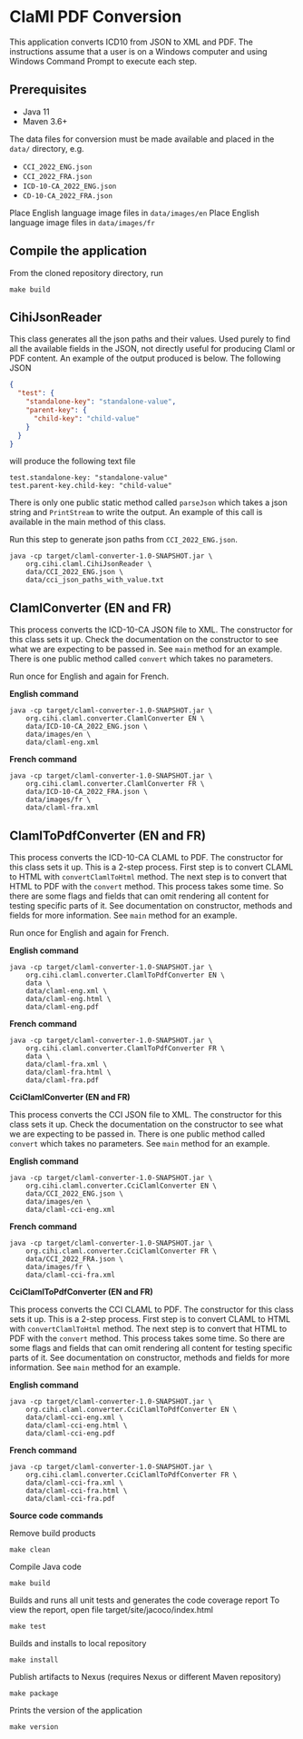 # ClaMl PDF Conversion

This application converts ICD10 from JSON to XML and PDF. The instructions assume that a user is on a Windows computer
and using Windows Command Prompt to execute each step.

## Prerequisites

* Java 11
* Maven 3.6+

The data files for conversion must be made available and placed in the `data/` directory, e.g.

* `CCI_2022_ENG.json`
* `CCI_2022_FRA.json`
* `ICD-10-CA_2022_ENG.json`
* `CD-10-CA_2022_FRA.json`

Place English language image files in `data/images/en`
Place English language image files in `data/images/fr`

## Compile the application

From the cloned repository directory, run

```
make build
```

## CihiJsonReader

This class generates all the json paths and their values. Used purely to find all the available fields in the JSON, not
directly useful for producing Claml or PDF content. An example of the output produced is below. The following JSON

```json
{
  "test": {
    "standalone-key": "standalone-value",
    "parent-key": {
      "child-key": "child-value"
    }
  }
}
```

will produce the following text file

```text
test.standalone-key: "standalone-value"
test.parent-key.child-key: "child-value"
```

There is only one public static method called `parseJson` which takes a json string and `PrintStream` to write the
output. An example of this call is available in the main method of this class.

Run this step to generate json paths from `CCI_2022_ENG.json`.

```
java -cp target/claml-converter-1.0-SNAPSHOT.jar \
    org.cihi.claml.CihiJsonReader \
    data/CCI_2022_ENG.json \
    data/cci_json_paths_with_value.txt
```

## ClamlConverter (EN and FR)

This process converts the ICD-10-CA JSON file to XML. The constructor for this class sets it up. Check the documentation
on the constructor to see what we are expecting to be passed in. See `main` method for an example. There is one public
method called `convert` which takes no parameters.

Run once for English and again for French.

**English command**

```
java -cp target/claml-converter-1.0-SNAPSHOT.jar \
    org.cihi.claml.converter.ClamlConverter EN \
    data/ICD-10-CA_2022_ENG.json \
    data/images/en \
    data/claml-eng.xml
```

**French command**

```
java -cp target/claml-converter-1.0-SNAPSHOT.jar \
    org.cihi.claml.converter.ClamlConverter FR \
    data/ICD-10-CA_2022_FRA.json \
    data/images/fr \
    data/claml-fra.xml
```

## ClamlToPdfConverter (EN and FR)

This process converts the ICD-10-CA CLAML to PDF. The constructor for this class sets it up. This is a 2-step process.
First step is to convert CLAML to HTML with `convertClamlToHtml` method. The next step is to convert that HTML to PDF
with the `convert` method. This process takes some time. So there are some flags and fields that can omit rendering all
content for testing specific parts of it. See documentation on constructor, methods and fields for more information.
See `main` method for an example.

Run once for English and again for French.

**English command**

```
java -cp target/claml-converter-1.0-SNAPSHOT.jar \
    org.cihi.claml.converter.ClamlToPdfConverter EN \
    data \
    data/claml-eng.xml \
    data/claml-eng.html \
    data/claml-eng.pdf
```

**French command**

```
java -cp target/claml-converter-1.0-SNAPSHOT.jar \
    org.cihi.claml.converter.ClamlToPdfConverter FR \
    data \
    data/claml-fra.xml \
    data/claml-fra.html \
    data/claml-fra.pdf
```

**CciClamlConverter (EN and FR)**

This process converts the CCI JSON file to XML. The constructor for this class sets it up. Check the documentation on
the constructor to see what we are expecting to be passed in. There is one public method called `convert` which takes no
parameters. See `main` method for an example.

**English command**

```
java -cp target/claml-converter-1.0-SNAPSHOT.jar \
    org.cihi.claml.converter.CciClamlConverter EN \
    data/CCI_2022_ENG.json \
    data/images/en \
    data/claml-cci-eng.xml
```

**French command**

```
java -cp target/claml-converter-1.0-SNAPSHOT.jar \
    org.cihi.claml.converter.CciClamlConverter FR \
    data/CCI_2022_FRA.json \
    data/images/fr \
    data/claml-cci-fra.xml
```

**CciClamlToPdfConverter (EN and FR)**

This process converts the CCI CLAML to PDF. The constructor for this class sets it up. This is a 2-step process.
First step is to convert CLAML to HTML with `convertClamlToHtml` method. The next step is to convert that HTML to PDF
with the `convert` method. This process takes some time. So there are some flags and fields that can omit rendering all
content for testing specific parts of it. See documentation on constructor, methods and fields for more information.
See `main` method for an example.

**English command**

```
java -cp target/claml-converter-1.0-SNAPSHOT.jar \
    org.cihi.claml.converter.CciClamlToPdfConverter EN \
    data/claml-cci-eng.xml \
    data/claml-cci-eng.html \
    data/claml-cci-eng.pdf
```

**French command**

```
java -cp target/claml-converter-1.0-SNAPSHOT.jar \
    org.cihi.claml.converter.CciClamlToPdfConverter FR \
    data/claml-cci-fra.xml \
    data/claml-cci-fra.html \
    data/claml-cci-fra.pdf
```

**Source code commands**

Remove build products

```
make clean
```

Compile Java code

```
make build
```

Builds and runs all unit tests and generates the code coverage report To view the report, open file
target/site/jacoco/index.html

```
make test
```

Builds and installs to local repository

```
make install
```

Publish artifacts to Nexus (requires Nexus or different Maven repository)

```
make package
```

Prints the version of the application

```
make version
```




